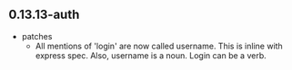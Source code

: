 ## 0.13.13-auth

* patches
    * All mentions of 'login' are now called username.  This is inline with express spec. Also, username is a noun. Login can be a verb.
